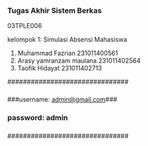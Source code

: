 ### Tugas Akhir Sistem Berkas ###
03TPLE006


kelompok 1: Simulasi Absensi Mahasiswa

1. Muhammad Fazrian 231011400561
2. Arasy yamranzam maulana 231011402564
3. Taofik Hidayat 231011402713


###############################
###                         ###
###username: admin@gmail.com###
###    password: admin      ###
###                         ###
###############################

